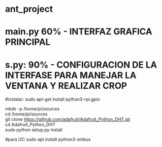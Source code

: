 # ant_project
# main.py 60% - INTERFAZ GRAFICA PRINCIPAL
# s.py: 90% - CONFIGURACION DE LA INTERFASE PARA MANEJAR LA VENTANA Y REALIZAR CROP

#instalar:
sudo apt-get install python3-rpi.gpio


mkdir -p /home/pi/sources  
cd /home/pi/sources  
git clone https://github.com/adafruit/Adafruit_Python_DHT.git  
cd Adafruit_Python_DHT  
sudo python setup.py install 

#para i2C
sudo apt install python3-smbus